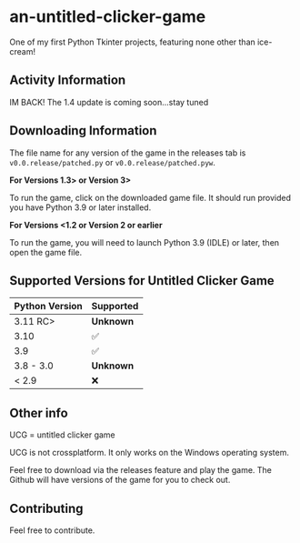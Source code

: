 # an-untitled-clicker-game
One of my first Python Tkinter projects, featuring none other than ice-cream!

## Activity Information
IM BACK!
The 1.4 update is coming soon...stay tuned

## Downloading Information
The file name for any version of the game in the releases tab is `v0.0.release/patched.py` or `v0.0.release/patched.pyw`.

**For Versions 1.3> or Version 3>**

To run the game, click on the downloaded game file. It should run provided you have Python 3.9 or later installed.

**For Versions <1.2 or Version 2 or earlier**

To run the game, you will need to launch Python 3.9 (IDLE) or later, then open the game file.

## Supported Versions for Untitled Clicker Game

| Python Version   | Supported          |
| --------- | ------------------ |
| 3.11 RC>  | **Unknown**        |
| 3.10      | :white_check_mark: |
| 3.9       | :white_check_mark: |
| 3.8 - 3.0 | **Unknown**        |
| < 2.9     | :x:                |



## Other info

UCG = untitled clicker game

UCG is not crossplatform. It only works on the Windows operating system.

Feel free to download via the releases feature and play the game. The Github will have versions of the game for you to check out.

## Contributing
Feel free to contribute.
